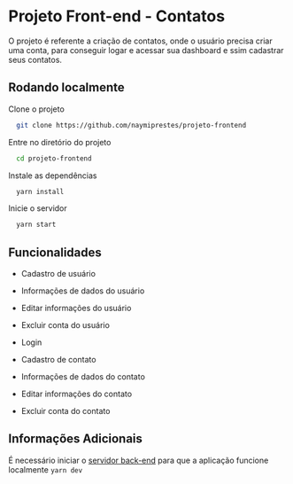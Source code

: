 # Projeto Front-end - Contatos

O projeto é referente a criação de contatos, onde o usuário precisa criar uma conta, para conseguir logar e acessar sua dashboard e ssim cadastrar seus contatos.

## Rodando localmente

Clone o projeto

```bash
  git clone https://github.com/naymiprestes/projeto-frontend
```

Entre no diretório do projeto

```bash
  cd projeto-frontend
```

Instale as dependências

```bash
  yarn install
```

Inicie o servidor

```bash
  yarn start
```

## Funcionalidades

- Cadastro de usuário
- Informações de dados do usuário
- Editar informações do usuário
- Excluir conta do usuário
- Login
- Cadastro de contato
- Informações de dados do contato
- Editar informações do contato

- Excluir conta do contato

## Informações Adicionais

É necessário iniciar o [servidor back-end](https://github.com/naymiprestes/projeto-backend) para que a aplicação funcione localmente `yarn dev`
